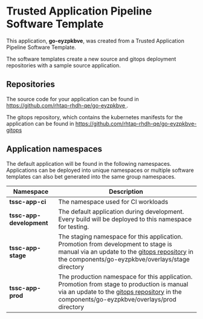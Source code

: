# Trusted Application Pipeline Software Template

This application, **go-eyzpkbve**, was created from a Trusted Application Pipeline Software Template.

The software templates create a new source and gitops deployment repositories with a sample source application. 

## Repositories

The source code for your application can be found in [https://github.com/rhtap-rhdh-qe/go-eyzpkbve ](https://github.com/rhtap-rhdh-qe/go-eyzpkbve ).
 
The gitops repository, which contains the kubernetes manifests for the application can be found in 
[https://github.com/rhtap-rhdh-qe/go-eyzpkbve-gitops ](https://github.com/rhtap-rhdh-qe/go-eyzpkbve-gitops ) 

## Application namespaces 

The default application will be found in the following namespaces. Applications can be deployed into unique namespaces or multiple software templates can also bet generated into the same group namespaces.  

|  Namespace   |  Description   |  
| -------- | -------- |
| **tssc-app-ci** | The namespace used for CI workloads |
| **tssc-app-development** | The default application during development. Every build will be deployed to this namespace for testing. |
| **tssc-app-stage** | The staging namespace for this application. Promotion from development to stage is manual via an update to the [gitops repository](https://github.com/rhtap-rhdh-qe/go-eyzpkbve-gitops ) in the components/go-eyzpkbve/overlays/stage directory |
| **tssc-app-prod** | The production namespace for this application. Promotion from stage to production is manual via an update to the [gitops repository](https://github.com/rhtap-rhdh-qe/go-eyzpkbve-gitops ) in the components/go-eyzpkbve/overlays/prod directory |
